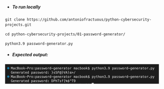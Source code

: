 - ##### To run locally

`git clone https://github.com/antoniofractuous/python-cybersecurity-projects.git`

`cd python-cybersecurity-projects/01-password-generator/`

`python3.9 password-generator.py`

- ##### Expected output:

![output](./output7.png)
